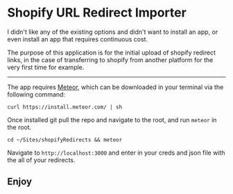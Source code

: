 Shopify URL Redirect Importer
=======

I didn't like any of the existing options and didn't want to install an app, or even install an app that requires continuous cost.

The purpose of this application is for the initial upload of shopify redirect links, in the case of transferring to shopify from another platform for the very first time for example.

---

The app requires [Meteor](http://meteor.com), which can be downloaded in your terminal via the following command:

`curl https://install.meteor.com/ | sh`

Once installed git pull the repo and navigate to the root, and run `meteor` in the root.

`cd ~/Sites/shopifyRedirects && meteor`

Navigate to `http://localhost:3000` and enter in your creds and json file with the all of your redirects.

## Enjoy
